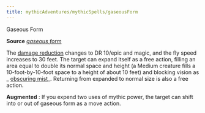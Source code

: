 ```yaml
---
title: mythicAdventures/mythicSpells/gaseousForm
---
```

Gaseous Form

**Source** [_gaseous form_](spells/gaseousForm.md#_gaseous-form)

The [damage reduction](monsters/universalMonsterRules.md#_damage-reduction) changes to DR 10/epic and magic, and the fly speed increases to 30 feet. The target can expand itself as a free action, filling an area equal to double its normal space and height (a Medium creature fills a 10-foot-by-10-foot space to a height of about 10 feet) and blocking vision as _ [obscuring mist](spells/obscuringMist.md#_obscuring-mist)_. Returning from expanded to normal size is also a free action.

**Augmented** : If you expend two uses of mythic power, the target can shift into or out of gaseous form as a move action.

